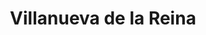 ---
title: Villanueva de la Reina
url: /villanueva-de-la-reina/
latitude: 38.004
longitude: -3.913
---